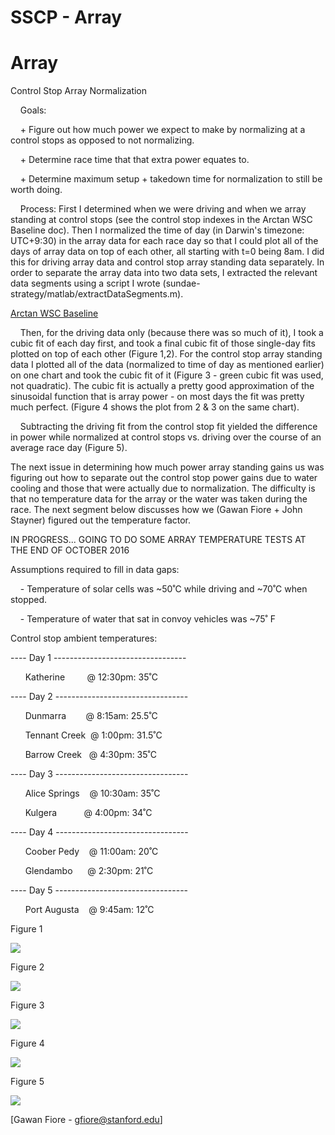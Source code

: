 # SSCP - Array

# Array

Control Stop Array Normalization

    Goals:

    + Figure out how much power we expect to make by normalizing at a control stops as opposed to not normalizing.

    + Determine race time that that extra power equates to.

    + Determine maximum setup + takedown time for normalization to still be worth doing.

    Process: First I determined when we were driving and when we array standing at control stops (see the control stop indexes in the Arctan WSC Baseline doc). Then I normalized the time of day (in Darwin's timezone: UTC+9:30) in the array data for each race day so that I could plot all of the days of array data on top of each other, all starting with t=0 being 8am. I did this for driving array data and control stop array standing data separately. In order to separate the array data into two data sets, I extracted the relevant data segments using a script I wrote (sundae-strategy/matlab/extractDataSegments.m).

[ Arctan WSC Baseline](/stanford.edu/testduplicationsscp/home/sscp-2016-2017/strategy-2016-2017/arctan-wsc-baseline)

    Then, for the driving data only (because there was so much of it), I took a cubic fit of each day first, and took a final cubic fit of those single-day fits plotted on top of each other (Figure 1,2). For the control stop array standing data I plotted all of the data (normalized to time of day as mentioned earlier) on one chart and took the cubic fit of it (Figure 3 - green cubic fit was used, not quadratic). The cubic fit is actually a pretty good approximation of the sinusoidal function that is array power - on most days the fit was pretty much perfect. (Figure 4 shows the plot from 2 & 3 on the same chart).

    Subtracting the driving fit from the control stop fit yielded the difference in power while normalized at control stops vs. driving over the course of an average race day (Figure 5).

The next issue in determining how much power array standing gains us was figuring out how to separate out the control stop power gains due to water cooling and those that were actually due to normalization. The difficulty is that no temperature data for the array or the water was taken during the race. The next segment below discusses how we (Gawan Fiore + John Stayner) figured out the temperature factor.

IN PROGRESS... GOING TO DO SOME ARRAY TEMPERATURE TESTS AT THE END OF OCTOBER 2016

Assumptions required to fill in data gaps:

    - Temperature of solar cells was ~50˚C while driving and ~70˚C when stopped.

    - Temperature of water that sat in convoy vehicles was ~75˚ F

Control stop ambient temperatures:

---- Day 1 ---------------------------------

      Katherine         @ 12:30pm: 35˚C

---- Day 2 ---------------------------------

      Dunmarra        @ 8:15am: 25.5˚C

      Tennant Creek  @ 1:00pm: 31.5˚C

      Barrow Creek   @ 4:30pm: 35˚C

---- Day 3 ---------------------------------

      Alice Springs    @ 10:30am: 35˚C

      Kulgera           @ 4:00pm: 34˚C

---- Day 4 ---------------------------------

      Coober Pedy    @ 11:00am: 20˚C

      Glendambo      @ 2:30pm: 21˚C

---- Day 5 ---------------------------------

      Port Augusta    @ 9:45am: 12˚C

Figure 1

![](../../../../assets/image_91af60e953.png)

Figure 2

![](../../../../assets/image_d32f124b07.png)

Figure 3

![](../../../../assets/image_0e196cd591.png)

Figure 4

![](../../../../assets/image_2d25e04d0e.png)

Figure 5

![](../../../../assets/image_03b20f4a4e.png)

[Gawan Fiore - gfiore@stanford.edu]

